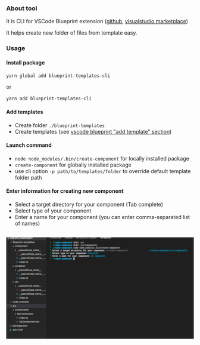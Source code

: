 ### About tool
It is CLI for VSCode Blueprint extension ([github](https://github.com/reesemclean/blueprint), [visualstudio marketplace](https://marketplace.visualstudio.com/items?itemName=teamchilla.blueprint))

It  helps create new folder of files from template easy. 

### Usage 
#### Install package

    yarn global add blueprint-templates-cli
or 

    yarn add blueprint-templates-cli



#### Add templates

 - Create folder `./blueprint-templates`
 - Create templates (see [vscode blueprint  "add template" section](https://github.com/reesemclean/blueprint#add-templates))
 
 
#### Launch command
 - `node node_modules/.bin/create-component` for locally installed package
 - `create-component` for globally installed package
 - use cli option `-p path/to/templates/folder` to override default template folder path

#### Enter information for creating new component
- Select a target directory for your component (Tab complete)
- Select type of your component
- Enter a name for your component (you can enter comma-separated list of names)
##
![enter image description here](https://raw.githubusercontent.com/shredor/shredor.github.io/master/download.png)
    

